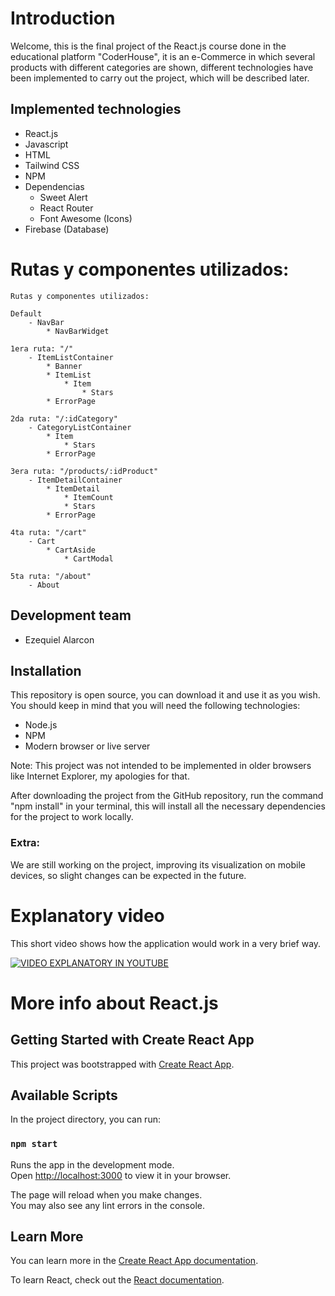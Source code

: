 # Introduction

Welcome, this is the final project of the React.js course done in the educational platform "CoderHouse", it is an e-Commerce in which several products with different categories are shown, different technologies have been implemented to carry out the project, which will be described later.

## Implemented technologies

- React.js
- Javascript
- HTML
- Tailwind CSS
- NPM
- Dependencias
  - Sweet Alert
  - React Router
  - Font Awesome (Icons)
- Firebase (Database)

# Rutas y componentes utilizados:

	Rutas y componentes utilizados:

	Default
		- NavBar
			* NavBarWidget
	
	1era ruta: "/"
		- ItemListContainer
			* Banner
			* ItemList
				* Item
					* Stars
			* ErrorPage

	2da ruta: "/:idCategory"
		- CategoryListContainer
			* Item
				* Stars
			* ErrorPage

	3era ruta: "/products/:idProduct"
		- ItemDetailContainer
			* ItemDetail
				* ItemCount
				* Stars
			* ErrorPage

	4ta ruta: "/cart"
		- Cart
			* CartAside
				* CartModal

	5ta ruta: "/about"
		- About



## Development team

* Ezequiel Alarcon

## Installation

This repository is open source, you can download it and use it as you wish. You should keep in mind that you will need the following technologies:

* Node.js 
* NPM
* Modern browser or live server

Note: This project was not intended to be implemented in older browsers like Internet Explorer, my apologies for that. 

After downloading the project from the GitHub repository, run the command "npm install" in your terminal, this will install all the necessary dependencies for the project to work locally.

### Extra:

We are still working on the project, improving its visualization on mobile devices, so slight changes can be expected in the future.

# Explanatory video

This short video shows how the application would work in a very brief way.

[![VIDEO EXPLANATORY IN YOUTUBE](https://img.youtube.com/vi/kZ9GIpSIwqQ/0.jpg)](https://www.youtube.com/watch?v=kZ9GIpSIwqQ)

# More info about React.js

## Getting Started with Create React App

This project was bootstrapped with [Create React App](https://github.com/facebook/create-react-app).

## Available Scripts

In the project directory, you can run:

### `npm start`

Runs the app in the development mode.\
Open [http://localhost:3000](http://localhost:3000) to view it in your browser.

The page will reload when you make changes.\
You may also see any lint errors in the console.

## Learn More

You can learn more in the [Create React App documentation](https://facebook.github.io/create-react-app/docs/getting-started).

To learn React, check out the [React documentation](https://reactjs.org/).
